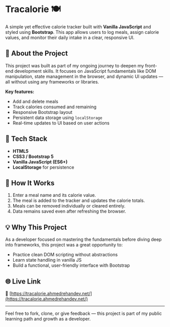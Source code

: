 # Tracalorie 🍽️

A simple yet effective calorie tracker built with **Vanilla JavaScript** and styled using **Bootstrap**. This app allows users to log meals, assign calorie values, and monitor their daily intake in a clear, responsive UI.

## 📌 About the Project

This project was built as part of my ongoing journey to deepen my front-end development skills. It focuses on JavaScript fundamentals like DOM manipulation, state management in the browser, and dynamic UI updates — all without using any frameworks or libraries.

**Key features:**

- Add and delete meals
- Track calories consumed and remaining
- Responsive Bootstrap layout
- Persistent data storage using `localStorage`
- Real-time updates to UI based on user actions

## 🧪 Tech Stack

- **HTML5**
- **CSS3 / Bootstrap 5**
- **Vanilla JavaScript (ES6+)**
- **LocalStorage** for persistence

## 🚀 How It Works

1. Enter a meal name and its calorie value.
2. The meal is added to the tracker and updates the calorie totals.
3. Meals can be removed individually or cleared entirely.
4. Data remains saved even after refreshing the browser.

## 💡 Why This Project

As a developer focused on mastering the fundamentals before diving deep into frameworks, this project was a great opportunity to:

- Practice clean DOM scripting without abstractions
- Learn state handling in vanilla JS
- Build a functional, user-friendly interface with Bootstrap

## 🌐 Live Link

🔗 [https://tracalorie.ahmedrehandev.net/](https://tracalorie.ahmedrehandev.net/)

---

Feel free to fork, clone, or give feedback — this project is part of my public learning path and growth as a developer.
